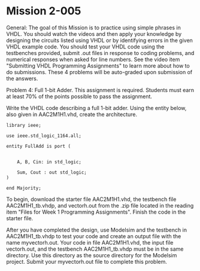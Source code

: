 # Mission 2-005

General: The goal of this Mission is to practice using simple phrases in VHDL. You should watch the videos and then apply your knowledge by designing the circuits listed using VHDL or by identifying errors in the given VHDL example code. You should test your VHDL code using the testbenches provided, submit .out files in response to coding problems, and numerical responses when asked for line numbers. See the video item "Submitting VHDL Programming Assignments" to learn more about how to do submissions. These 4 problems will be auto-graded upon submission of the answers.

Problem 4: Full 1-bit Adder. This assignment is required. Students must earn at least 70% of the points possible to pass the assignment.

Write the VHDL code describing a full 1-bit adder. Using the entity below, also given in AAC2M1H1.vhd, create the architecture.

    library ieee;                                    

    use ieee.std_logic_1164.all;                                                  

    entity FullAdd is port (                   

   
        A, B, Cin: in std_logic;            

        Sum, Cout : out std_logic;
    )                  

    end Majority;                              

To begin, download the starter file AAC2M1H1.vhd, the testbench file AAC2M1H1_tb.vhdp, and vectorh.out from the .zip file located in the reading item "Files for Week 1 Programming Assignments". Finish the code in the starter file. 

After you have completed the design, use Modelsim and the testbench in AAC2M1H1_tb.vhdp to test your code and create an output file with the name myvectorh.out. Your code in file AAC2M1H1.vhd, the input file vectorh.out, and the testbench AAC2M1H1_tb.vhdp must be in the same directory. Use this directory as the source directory for the Modelsim project. Submit your myvectorh.out file to complete this problem. 